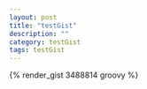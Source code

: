 ```yaml
---
layout: post
title: "testGist"
description: ""
category: testGist
tags: testGist
---
```


{% render_gist 3488814 groovy %}